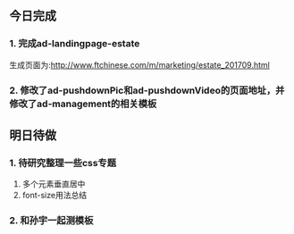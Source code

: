 ## 今日完成
### 1. 完成ad-landingpage-estate
生成页面为:<http://www.ftchinese.com/m/marketing/estate_201709.html>
### 2. 修改了ad-pushdownPic和ad-pushdownVideo的页面地址，并修改了ad-management的相关模板

## 明日待做
### 1. 待研究整理一些css专题
1. 多个元素垂直居中
2. font-size用法总结

### 2. 和孙宇一起测模板